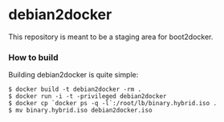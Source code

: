 # debian2docker

This repository is meant to be a staging area for boot2docker.

### How to build

Building debian2docker is quite simple:

```
$ docker build -t debian2docker -rm .
$ docker run -i -t -privileged debian2docker
$ docker cp `docker ps -q -l`:/root/lb/binary.hybrid.iso .
$ mv binary.hybrid.iso debian2docker.iso
```
